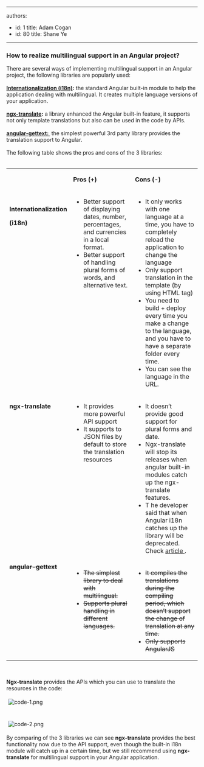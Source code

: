 

---
authors:
  - id: 1
    title: Adam Cogan
  - id: 80
    title: Shane Ye
---




<span class='intro'> <h3 class="ssw15-rteElement-H3">How to realize multilingual support in an Angular project?<br></h3>There are several ways of implementing multilingual support in an Angular project, the following libraries are popularly used&#58;<br>&#160;<br><b><a href="https&#58;//angular.io/guide/i18n">Internationalization (i18n)</a>&#58;</b>&#160;the standard Angular built-in module to help the application dealing with multilingual. It creates multiple language versions of your application.<br>&#160;&#160;<br><b><a href="http&#58;//www.ngx-translate.com/">ngx-translate</a>&#58;</b> a library enhanced the Angular built-in feature, it supports not only template translations but also can be used in the code by APIs.&#160;<br>&#160;<br><b><a href="https&#58;//angular-gettext.rocketeer.be/">angular-gettext&#58; </a></b>&#160;the simplest powerful 3rd party library provides the translation support to Angular.<br>&#160;<br>The following table shows the pros and cons of the 3 libraries&#58;<br><br> </span>

<table width="750" cellspacing="0" cellpadding="0" class="t1 ssw15-rteTable-default  "><tbody><tr class="ssw15-rteTableEvenRow-default"><td valign="top" class="td1 ssw15-rteTableEvenCol-default"><p class="p2">&#160; <br></p></td><td valign="top" class="td2 ssw15-rteTableOddCol-default"><p class="p2">
               <b>Pros (<span class="s1">+</span>) <br></b></p></td><td valign="top" class="td3 ssw15-rteTableEvenCol-default"><p class="p2">
               <b>Cons (<span class="s2">-</span>)</b><br></p></td></tr><tr class="ssw15-rteTableOddRow-default"><td valign="top" class="td1 ssw15-rteTableEvenCol-default"><p class="p2">
               <br>
               <b>Internationalization<br></b></p><p class="p2">
               <b>(i18n)</b><br></p></td><td valign="top" class="td2 ssw15-rteTableOddCol-default"><ul class="p3"><li>Better support of displaying dates, number, percentages, and currencies in a local format.<br></li><li>Better support of handling plural forms of words, and alternative text.<br></li></ul></td><td valign="top" class="td3 ssw15-rteTableEvenCol-default"><ul class="ul1"><li class="li2">It only works with one language at a time, you have to completely reload the application to change the language</li><li class="li2">Only support translation in the template (by using HTML tag)<br></li><li class="li2">You need to build + deploy every time you make a change to the language, and you have to have a separate folder every time.</li><li class="li2">You can see the language in the URL.<br></li></ul></td></tr><tr class="ssw15-rteTableEvenRow-default"><td valign="top" class="td1 ssw15-rteTableEvenCol-default"><p class="p2"><b>ngx-translate</b></p></td><td valign="top" class="td2 ssw15-rteTableOddCol-default"><ul><li>It provides more powerful API support</li><li>It supports to JSON files by default to store the translation resources</li></ul></td><td valign="top" class="td3 ssw15-rteTableEvenCol-default"><ul class="ul1"><li class="li2">It doesn’t provide good support for plural forms and date.</li><li class="li2">Ngx-translate will stop its releases when angular built-in modules catch up the ngx-translate features.<br></li><li class="li2">T he developer said that when Angular i18n catches up the library will be deprecated. Check&#160;<a href="https&#58;//github.com/ngx-translate/core/issues/495#issuecomment-291158036">article </a>.<br></li></ul></td></tr><tr class="ssw15-rteTableOddRow-default" style="text-decoration&#58;line-through;"><td valign="top" class="td1 ssw15-rteTableEvenCol-default" style="text-decoration&#58;line-through;">
            <b>angular-</b><b>gettext</b><br></td><td valign="top" class="td2 ssw15-rteTableOddCol-default" style="text-decoration&#58;line-through;"><ul><li>The simplest library to deal with multilingual.</li><li>Supports plural handling in different languages.</li></ul><br></td><td valign="top" class="td3 ssw15-rteTableEvenCol-default" style="text-decoration&#58;line-through;"><ul class="ul1" style="text-decoration&#58;line-through;"><li class="li2" style="text-decoration&#58;line-through;">It compiles the translations during the compiling period, which doesn’t support the change of translation at any time.</li><li class="li2" style="text-decoration&#58;line-through;">Only supports AngularJS</li></ul></td></tr></tbody></table><p class="p4">&#160;<br></p><p class="p4">
   <b>Ngx-translate</b> provides the APIs which you can use to translate the resources in the code&#58;</p><p class="p1"> 
   <img src="/PublishingImages/code-1.png" alt="code-1.png" style="margin&#58;5px;" /> <br> 
   <br> 
</p><p class="p5"> 
   <img src="/PublishingImages/code-2.png" alt="code-2.png" style="margin&#58;5px;" />&#160;<br></p><p class="p4">By comparing of the 3 libraries we can see <b> ngx-translate</b> provides the best functionality now due to the API support, even though the built-in i18n module will catch up in a certain time, but we still recommend using <b> ngx-translate</b> for multilingual support in your Angular application.</p>


